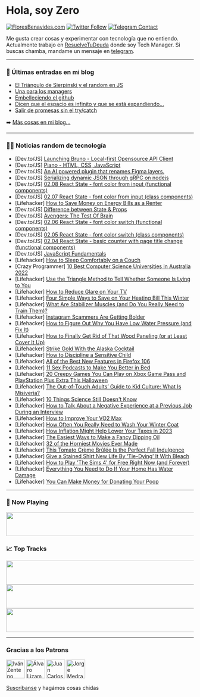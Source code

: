 # Hola, soy Zero

[![FloresBenavides.com](https://img.shields.io/website?down_message=oops&label=MiBlog&style=for-the-badge&up_message=online&url=https%3A%2F%2Ffloresbenavides.com)](https://floresbenavides.com) [![Twitter Follow](https://img.shields.io/twitter/follow/ZeroDragon?color=%231DA1F2&label=Follow&logo=twitter&logoColor=ffffff&style=for-the-badge)](https://twitter.com/zerodragon) [![Telegram Contact](https://img.shields.io/badge/escr%C3%ADbeme-ZeroDragon-%2326A5E4?style=for-the-badge&logo=telegram)](https://t.me/zerodragon)

Me gusta crear cosas y experimentar con tecnología que no entiendo.
Actualmente trabajo en [ResuelveTuDeuda](http://github.com/resuelve) donde soy Tech Manager.
Si buscas chamba, mandame un mensaje en [telegram](https://t.me/zerodragon).

---

### 📕 Últimas entradas en mi blog
<!-- BLOG-POST-LIST:START -->
- [El Triángulo de Sierpinski y el random en JS](https://floresbenavides.com/el-triangulo-de-sierpinski-y-el-random-en-js/)
- [Una para los managers](https://floresbenavides.com/una-para-los-managers/)
- [Embelleciendo el github](https://floresbenavides.com/embelleciendo-el-github/)
- [Dicen que el espacio es infinito y que se está expandiendo…](https://floresbenavides.com/dicen-que-el-espacio-es-infinito-y-que-se-esta-expandiendo/)
- [Salir de promesas sin el try/catch](https://floresbenavides.com/salir-de-promesas-sin-el-try-catch/)
<!-- BLOG-POST-LIST:END -->

➡️ [Más cosas en mi blog...](https://floresbenavides.com)

---

### 👨‍💻 Noticias random de tecnología
<!-- TECH-POSTS:START -->
- [Dev.to/JS] [Launching Bruno - Local-first Opensource API Client](https://dev.to/helloanoop/launching-bruno-local-first-opensource-api-client-2ipc)
- [Dev.to/JS] [Piano - HTML, CSS, JavaScript](https://dev.to/mjb/piano-html-css-javascript-1p3b)
- [Dev.to/JS] [An AI powered plugin that renames Figma layers.](https://dev.to/hugoduprez/an-ai-powered-plugin-that-renames-figma-layers-4547)
- [Dev.to/JS] [Serializing dynamic JSON through gRPC on nodejs](https://dev.to/joaopaulo11jp/serializing-dynamic-json-through-grpc-on-nodejs-3ebj)
- [Dev.to/JS] [02.08 React State - font color from input &lpar;functional components&rpar;](https://dev.to/adriangheo/0208-react-state-font-color-from-input-functional-components-4pga)
- [Dev.to/JS] [02.07 React State - font color from input &lpar;class components&rpar;](https://dev.to/adriangheo/0207-react-state-font-color-from-input-class-components-3hof)
- [Lifehacker] [How to Save Money on Energy Bills as a Renter](https://lifehacker.com/how-to-save-money-on-energy-bills-as-a-renter-1849684611)
- [Dev.to/JS] [Difference between State &amp; Props](https://dev.to/moazamdev/difference-between-state-props-4p7d)
- [Dev.to/JS] [Avengers: The Test Of Brain](https://dev.to/theutpal01/avengers-the-test-of-brain-4geg)
- [Dev.to/JS] [02.06 React State - font color switch &lpar;functional components&rpar;](https://dev.to/adriangheo/0206-react-state-font-color-switch-functional-components-40gj)
- [Dev.to/JS] [02.05 React State - font color switch &lpar;class components&rpar;](https://dev.to/adriangheo/0205-react-state-font-color-switch-class-components-3jco)
- [Dev.to/JS] [02.04 React State - basic counter with page title change &lpar;functional components&rpar;](https://dev.to/adriangheo/0205-react-state-basic-counter-with-page-title-change-functional-components-n60)
- [Dev.to/JS] [JavaScript Fundamentals](https://dev.to/beyond88/javascript-fundamentals-471b)
- [Lifehacker] [How to Sleep Comfortably on a Couch](https://lifehacker.com/how-to-sleep-comfortably-on-a-couch-1849684779)
- [Crazy Programmer] [10 Best Computer Science Universities in Australia 2022](https://www.thecrazyprogrammer.com/2022/10/best-computer-science-universities-in-australia.html)
- [Lifehacker] [Use the Triangle Method to Tell Whether Someone Is Lying to You](https://lifehacker.com/use-the-triangle-method-to-tell-whether-someone-is-lyin-1849684776)
- [Lifehacker] [How to Reduce Glare on Your TV](https://lifehacker.com/how-to-reduce-glare-on-your-tv-1849684754)
- [Lifehacker] [Four Simple Ways to Save on Your Heating Bill This Winter](https://lifehacker.com/four-simple-ways-to-save-on-your-heating-bill-this-wint-1849687363)
- [Lifehacker] [What Are Stabilizer Muscles &lpar;and Do You Really Need to Train Them&rpar;?](https://lifehacker.com/what-are-stabilizer-muscles-and-do-you-really-need-to-1849688623)
- [Lifehacker] [Instagram Scammers Are Getting Bolder](https://lifehacker.com/instagram-scammers-are-getting-bolder-1849684443)
- [Lifehacker] [How to Figure Out Why You Have Low Water Pressure &lpar;and Fix It&rpar;](https://lifehacker.com/how-to-figure-out-why-you-have-low-water-pressure-and-1849684406)
- [Lifehacker] [How to Finally Get Rid of That Wood Paneling &lpar;or at Least Cover It Up&rpar;](https://lifehacker.com/how-to-finally-get-rid-of-that-wood-paneling-or-at-lea-1849687231)
- [Lifehacker] [Strike Gold With the Alaska Cocktail](https://lifehacker.com/strike-gold-with-the-alaska-cocktail-1849686889)
- [Lifehacker] [How to Discipline a Sensitive Child](https://lifehacker.com/how-to-discipline-a-sensitive-child-1849671513)
- [Lifehacker] [All of the Best New Features in Firefox 106](https://lifehacker.com/all-of-the-best-new-features-in-firefox-106-1849686852)
- [Lifehacker] [11 Sex Podcasts to Make You Better in Bed](https://lifehacker.com/11-sex-podcasts-to-make-you-better-in-bed-1849678533)
- [Lifehacker] [20 Creepy Games You Can Play on Xbox Game Pass and PlayStation Plus Extra This Halloween](https://lifehacker.com/20-creepy-games-you-can-play-on-xbox-game-pass-and-play-1849684380)
- [Lifehacker] [The Out-of-Touch Adults’ Guide to Kid Culture: What Is Misiveria?](https://lifehacker.com/what-is-misiveria-1849683736)
- [Lifehacker] [10 Things Science Still Doesn&#39;t Know](https://lifehacker.com/10-things-science-still-doesnt-know-1849683545)
- [Lifehacker] [How to Talk About a Negative Experience at a Previous Job During an Interview](https://lifehacker.com/how-to-talk-about-a-negative-experience-at-a-previous-j-1849682645)
- [Lifehacker] [How to Improve Your VO2 Max](https://lifehacker.com/how-to-improve-your-vo2-max-1849681809)
- [Lifehacker] [How Often You Really Need to Wash Your Winter Coat](https://lifehacker.com/how-often-you-really-need-to-wash-your-winter-coat-1849683582)
- [Lifehacker] [How Inflation Might Help Lower Your Taxes in 2023](https://lifehacker.com/how-inflation-might-help-lower-your-taxes-in-2023-1849683814)
- [Lifehacker] [The Easiest Ways to Make a Fancy Dipping Oil](https://lifehacker.com/the-easiest-ways-to-make-a-fancy-dipping-oil-1849683088)
- [Lifehacker] [32 of the Horniest Movies Ever Made](https://lifehacker.com/32-of-the-horniest-movies-ever-made-1849676910)
- [Lifehacker] [This Tomato Crème Brûlée Is the Perfect Fall Indulgence](https://lifehacker.com/this-tomato-creme-brulee-is-the-perfect-fall-indulgence-1849678970)
- [Lifehacker] [Give a Stained Shirt New Life By ‘Tie-Dying’ It With Bleach](https://lifehacker.com/give-a-stained-shirt-new-life-by-tie-dying-it-with-bl-1849665648)
- [Lifehacker] [How to Play &#39;The Sims 4&#39; for Free Right Now &lpar;and Forever&rpar;](https://lifehacker.com/how-to-play-the-sims-4-for-free-right-now-and-forever-1849683029)
- [Lifehacker] [Everything You Need to Do If Your Home Has Water Damage](https://lifehacker.com/everything-you-need-to-do-if-your-home-has-water-damage-1849678525)
- [Lifehacker] [You Can Make Money for Donating Your Poop](https://lifehacker.com/you-can-make-money-for-donating-your-poop-1849682583)<!-- TECH-POSTS:END -->

---

### 🎵 Now Playing
<a href="https://spotify-now-playing-dun.vercel.app/now-playing?open"><img src="https://spotify-now-playing-dun.vercel.app/now-playing" width="540" height="64"></a>

### 📈 Top Tracks
<a href="https://spotify-now-playing-dun.vercel.app/top-tracks?i=1&open"><img src="https://spotify-now-playing-dun.vercel.app/top-tracks?i=1" width="540" height="64"></a>
<a href="https://spotify-now-playing-dun.vercel.app/top-tracks?i=2&open"><img src="https://spotify-now-playing-dun.vercel.app/top-tracks?i=2" width="540" height="64"></a>
<a href="https://spotify-now-playing-dun.vercel.app/top-tracks?i=3&open"><img src="https://spotify-now-playing-dun.vercel.app/top-tracks?i=3" width="540" height="64"></a>

---

### Gracias a los Patrons
[<img src="https://avatars.githubusercontent.com/u/243380?v=4" alt="Iván Zenteno" width="50px">](https://github.com/k001) [<img src="https://avatars.githubusercontent.com/u/19955639?v=4" alt="Álvaro Lizama" width="50px">](https://github.com/alvarolizama) [<img src="https://avatars.githubusercontent.com/u/2718753?v=4" alt="Juan Carlos Ruiz" width="50px">](https://github.com/JuanCrg90) [<img src="https://avatars.githubusercontent.com/u/37025?v=4" alt="Jorge Medrano" width="50px">](https://github.com/h1pp1e) 

[Suscríbanse](https://www.patreon.com/zerodragon) y hagámos cosas chidas
